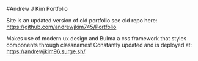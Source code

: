 #Andrew J Kim Portfolio






Site is an updated version of old portfolio see old repo here: https://github.com/andrewjkim745/Portfolio






Makes use of modern ux design and Bulma a css framework that styles components through classnames! Constantly updated and is deployed at: https://andrewjkim96.surge.sh/
